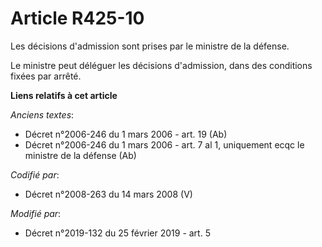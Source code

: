 # Article R425-10

Les décisions d'admission sont prises par le ministre de la défense.

Le ministre peut déléguer les décisions d'admission, dans des conditions fixées par arrêté.

**Liens relatifs à cet article**

_Anciens textes_:

  - Décret n°2006-246 du 1 mars 2006 - art. 19 (Ab)
  - Décret n°2006-246 du 1 mars 2006 - art. 7 al 1, uniquement ecqc le ministre de la défense (Ab)

_Codifié par_:

  - Décret n°2008-263 du 14 mars 2008 (V)

_Modifié par_:

  - Décret n°2019-132 du 25 février 2019 - art. 5
